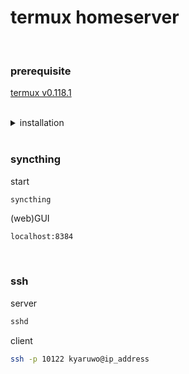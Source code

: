 # termux homeserver

<br />

### prerequisite

[termux v0.118.1](https://github.com/termux/termux-app/releases/download/v0.118.1/termux-app_v0.118.1+github-debug_universal.apk)

<br />

<details><summary>installation</summary>

<br />

termux

```bash
pkg update && pkg upgrade
```

distro

```bash
pkg i proot-distro
```

```bash
pd i debian
```

login as root

```bash
pd login debian
```

debian (logged in as root)

```bash
apt update && apt upgrade
```

packages (logged in as root)

```bash
apt install adduser sed sudo openssh-server tmux syncthing neofetch
```

user (logged in as root)

```bash
adduser kyaruwo
```

```bash
sed -i "/^root/a\kyaruwo ALL=(ALL:ALL) ALL" /etc/sudoers
```

```bash
logout
```

autologin as kyaruwo on debian when termux run

```bash
echo -e "\nclear\npd login debian --user kyaruwo" >> /data/data/com.termux/files/usr/etc/bash.bashrc
```

login as kyaruwo

```bash
pd login debian --user kyaruwo
```

ssh (logged in as kyaruwo)

```bash
ssh-keygen
```

```bash
echo -e "\nPort 10122" >> /etc/ssh/sshd_config
```

```bash
echo "HostKey /home/kyaruwo/.ssh/id_rsa" >> /etc/ssh/sshd_config
```

sshd (logged in as kyaruwo)

```bash
mkdir /run/sshd
```

```bash
echo -e "\nalias sshd='sudo /usr/sbin/sshd'" >> ~/.bashrc
```

tmux on ssh (logged in as kyaruwo)

```bash
echo -e '\nif [[ $- =~ i ]] && [[ -z "$TMUX" ]] && [[ -n "$SSH_TTY" ]]; then\n\ttmux new -A -s owo\nfi' >> ~/.bashrc
```

<br />

</details>

<br />

### syncthing

start

```bash
syncthing
```

(web)GUI

```
localhost:8384
```

<br />

### ssh

server

```bash
sshd
```

client

```sh
ssh -p 10122 kyaruwo@ip_address
```

<br />
